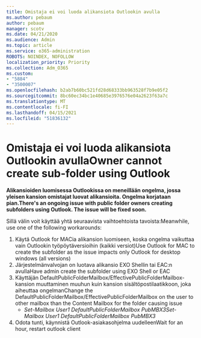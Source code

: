 ```yaml
---
title: Omistaja ei voi luoda alikansiota Outlookin avulla
ms.author: pebaum
author: pebaum
manager: scotv
ms.date: 04/21/2020
ms.audience: Admin
ms.topic: article
ms.service: o365-administration
ROBOTS: NOINDEX, NOFOLLOW
localization_priority: Priority
ms.collection: Adm_O365
ms.custom:
- "5884"
- "3500007"
ms.openlocfilehash: b2ab7b60bc521fd28d68333bb963528f7b9e05f2
ms.sourcegitcommit: 8bc60ec34bc1e40685e3976576e04a2623f63a7c
ms.translationtype: MT
ms.contentlocale: fi-FI
ms.lasthandoff: 04/15/2021
ms.locfileid: "51836132"
---
```

# <a name="owner-cannot-create-sub-folder-using-outlook"></a><span data-ttu-id="e4bc0-102">Omistaja ei voi luoda alikansiota Outlookin avulla</span><span class="sxs-lookup"><span data-stu-id="e4bc0-102">Owner cannot create sub-folder using Outlook</span></span>

<span data-ttu-id="e4bc0-103">**Alikansioiden luomisessa Outlookissa on meneillään ongelma, jossa yleisen kansion omistajat luovat alikansioita. Ongelma korjataan pian.**</span><span class="sxs-lookup"><span data-stu-id="e4bc0-103">**There's an ongoing issue with public folder owners creating subfolders using Outlook. The issue will be fixed soon.**</span></span>

<span data-ttu-id="e4bc0-104">Sillä välin voit käyttää yhtä seuraavista vaihtoehtoista tavoista:</span><span class="sxs-lookup"><span data-stu-id="e4bc0-104">Meanwhile, use one of the following workarounds:</span></span>

1. <span data-ttu-id="e4bc0-105">Käytä Outlook for MACia alikansion luomiseen, koska ongelma vaikuttaa vain Outlookin työpöytäversioihin (kaikki versiot)</span><span class="sxs-lookup"><span data-stu-id="e4bc0-105">Use Outlook for MAC to create the subfolder as the issue impacts only Outlook for desktop windows (all versions)</span></span>
2. <span data-ttu-id="e4bc0-106">Järjestelmänvalvojan on luotava alikansio EXO Shellin tai EAC:n avulla</span><span class="sxs-lookup"><span data-stu-id="e4bc0-106">Have admin create the subfolder using EXO Shell or EAC</span></span>
3. <span data-ttu-id="e4bc0-107">Käyttäjän DefaultPublicFolderMailbox/EffectivePublicFolderMailbox-kansion muuttaminen muuhun kuin kansion sisältöpostilaatikkoon, joka aiheuttaa ongelman</span><span class="sxs-lookup"><span data-stu-id="e4bc0-107">Change the DefaultPublicFolderMailbox/EffectivePublicFolderMailbox on the user to other mailbox than the Content Mailbox for the folder causing issue</span></span>  
    - <span data-ttu-id="e4bc0-108">*Set-Mailbox User1 DefaultPublicFolderMailbox PubMBX3*</span><span class="sxs-lookup"><span data-stu-id="e4bc0-108">*Set-Mailbox User1 DefaultPublicFolderMailbox PubMBX3*</span></span>
4. <span data-ttu-id="e4bc0-109">Odota tunti, käynnistä Outlook-asiakasohjelma uudelleen</span><span class="sxs-lookup"><span data-stu-id="e4bc0-109">Wait for an hour, restart outlook client</span></span>